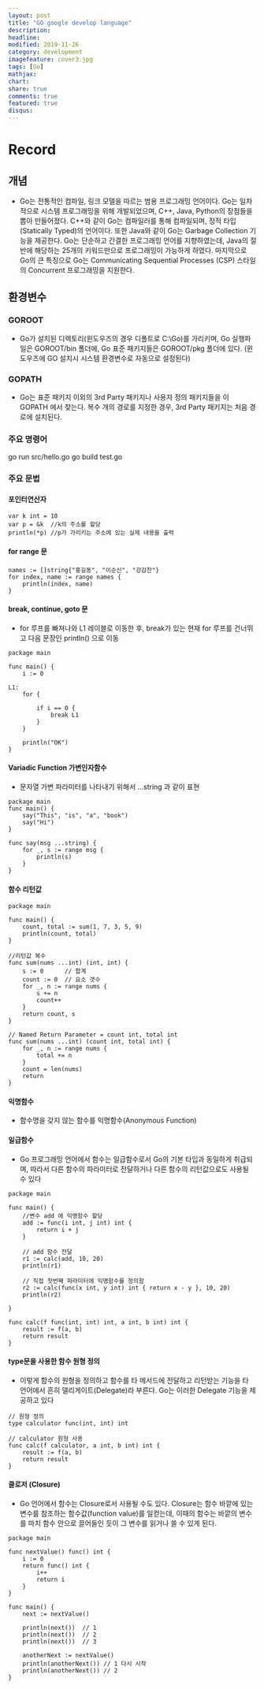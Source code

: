 ```yaml
---
layout: post
title: "GO google develop language"
description: 
headline: 
modified: 2019-11-26
category: development
imagefeature: cover3.jpg
tags: [Go]
mathjax: 
chart: 
share: true
comments: true
featured: true
disqus:
---
```


# Record
## 개념
- Go는 전통적인 컴파일, 링크 모델을 따르는 범용 프로그래밍 언어이다. Go는 일차적으로 시스템 프로그래밍을 위해 개발되었으며, C++, Java, Python의 장점들을 뽑아 만들어졌다. C++와 같이 Go는 컴파일러를 통해 컴파일되며, 정적 타입 (Statically Typed)의 언어이다. 또한 Java와 같이 Go는 Garbage Collection 기능을 제공한다. Go는 단순하고 간결한 프로그래밍 언어를 지향하였는데, Java의 절반에 해당하는 25개의 키워드만으로 프로그래밍이 가능하게 하였다. 마지막으로 Go의 큰 특징으로 Go는 Communicating Sequential Processes (CSP) 스타일의 Concurrent 프로그래밍을 지원한다.

## 환경변수
### GOROOT
- Go가 설치된 디렉토리(윈도우즈의 경우 디폴트로 C:\Go)를 가리키며, Go 실행파일은 GOROOT/bin 폴더에, Go 표준 패키지들은 GOROOT/pkg 폴더에 있다. (윈도우즈에 GO 설치시 시스템 환경변수로 자동으로 설정된다)

### GOPATH
- Go는 표준 패키지 이외의 3rd Party 패키지나 사용자 정의 패키지들을 이 GOPATH 에서 찾는다. 복수 개의 경로를 지정한 경우, 3rd Party 패키지는 처음 경로에 설치된다.

### 주요 명령어
go run src/hello.go
go build test.go

### 주요 문법
#### 포인터연산자
```
var k int = 10
var p = &k  //k의 주소를 할당
println(*p) //p가 가리키는 주소에 있는 실제 내용을 출력
```

#### for range 문
```
names := []string{"홍길동", "이순신", "강감찬"}
for index, name := range names {
    println(index, name)
}
```

#### break, continue, goto 문
- for 루프를 빠져나와 L1 레이블로 이동한 후, break가 있는 현재 for 루프를 건너뛰고 다음 문장인 println() 으로 이동

```
package main

func main() {
    i := 0
 
L1:
    for {
     
        if i == 0 {
            break L1
        }
    }
 
    println("OK")
}
```

#### Variadic Function 가변인자함수
- 문자열 가변 파라미터를 나타내기 위해서 ...string 과 같이 표현
```
package main
func main() {   
    say("This", "is", "a", "book")
    say("Hi")
}
 
func say(msg ...string) {
    for _, s := range msg {
        println(s)
    }
}
```

#### 함수 리턴값
```
package main
 
func main() {
    count, total := sum(1, 7, 3, 5, 9)
    println(count, total)   
}

//리턴값 복수
func sum(nums ...int) (int, int) {
    s := 0      // 합계
    count := 0  // 요소 갯수
    for _, n := range nums {
        s += n
        count++
    }
    return count, s
}

// Named Return Parameter = count int, total int
func sum(nums ...int) (count int, total int) {
    for _, n := range nums {
        total += n
    }
    count = len(nums)
    return
}
```

#### 익명함수
- 함수명을 갖지 않는 함수를 익명함수(Anonymous Function)

#### 일급함수
- Go 프로그래밍 언어에서 함수는 일급함수로서 Go의 기본 타입과 동일하게 취급되며, 따라서 다른 함수의 파라미터로 전달하거나 다른 함수의 리턴값으로도 사용될 수 있다
```
package main
 
func main() {
    //변수 add 에 익명함수 할당
    add := func(i int, j int) int {
        return i + j
    }
 
    // add 함수 전달
    r1 := calc(add, 10, 20)
    println(r1)
 
    // 직접 첫번째 파라미터에 익명함수를 정의함
    r2 := calc(func(x int, y int) int { return x - y }, 10, 20)
    println(r2)
 
}
 
func calc(f func(int, int) int, a int, b int) int {
    result := f(a, b)
    return result
}
```

####  type문을 사용한 함수 원형 정의
- 이렇게 함수의 원형을 정의하고 함수를 타 메서드에 전달하고 리턴받는 기능을 타 언어에서 흔히 델리게이트(Delegate)라 부른다. Go는 이러한 Delegate 기능을 제공하고 있다
```
// 원형 정의
type calculator func(int, int) int
 
// calculator 원형 사용
func calc(f calculator, a int, b int) int {
    result := f(a, b)
    return result
}
```

#### 클로저 (Closure)
- Go 언어에서 함수는 Closure로서 사용될 수도 있다. Closure는 함수 바깥에 있는 변수를 참조하는 함수값(function value)를 일컫는데, 이때의 함수는 바깥의 변수를 마치 함수 안으로 끌어들인 듯이 그 변수를 읽거나 쓸 수 있게 된다.
```
package main
 
func nextValue() func() int {
    i := 0
    return func() int {
        i++
        return i
    }
}
 
func main() {
    next := nextValue()
 
    println(next())  // 1
    println(next())  // 2
    println(next())  // 3
 
    anotherNext := nextValue()
    println(anotherNext()) // 1 다시 시작
    println(anotherNext()) // 2
}
```